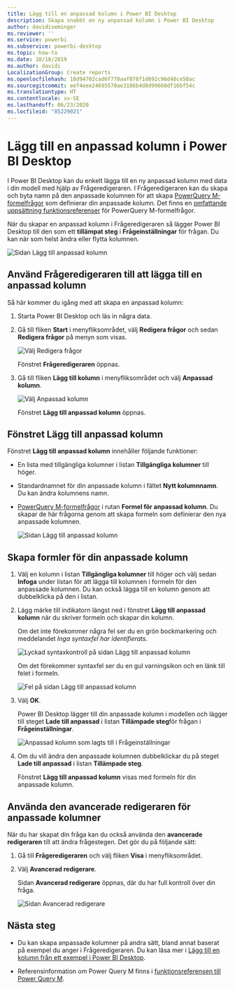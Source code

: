```yaml
---
title: Lägg till en anpassad kolumn i Power BI Desktop
description: Skapa snabbt en ny anpassad kolumn i Power BI Desktop
author: davidiseminger
ms.reviewer: ''
ms.service: powerbi
ms.subservice: powerbi-desktop
ms.topic: how-to
ms.date: 10/18/2019
ms.author: davidi
LocalizationGroup: Create reports
ms.openlocfilehash: 18d94702cad6f770aaf078f1d692c96d48ce50ac
ms.sourcegitcommit: eef4eee24695570ae3186b4d8d99660df16bf54c
ms.translationtype: HT
ms.contentlocale: sv-SE
ms.lasthandoff: 06/23/2020
ms.locfileid: "85229021"
---
```

# <a name="add-a-custom-column-in-power-bi-desktop"></a>Lägg till en anpassad kolumn i Power BI Desktop

I Power BI Desktop kan du enkelt lägga till en ny anpassad kolumn med data i din modell med hjälp av Frågeredigeraren. I Frågeredigeraren kan du skapa och byta namn på den anpassade kolumnen för att skapa [PowerQuery M-formelfrågor](https://docs.microsoft.com/powerquery-m/quick-tour-of-the-power-query-m-formula-language) som definierar din anpassade kolumn. Det finns en [omfattande uppsättning funktionsreferenser](https://docs.microsoft.com/powerquery-m/power-query-m-function-reference) för PowerQuery M-formelfrågor. 

När du skapar en anpassad kolumn i Frågeredigeraren så lägger Power BI Desktop till den som ett **tillämpat steg** i **Frågeinställningar** för frågan. Du kan när som helst ändra eller flytta kolumnen.

![Sidan Lägg till anpassad kolumn](media/desktop-add-custom-column/add-custom-column_01.png)

## <a name="use-query-editor-to-add-a-custom-column"></a>Använd Frågeredigeraren till att lägga till en anpassad kolumn

Så här kommer du igång med att skapa en anpassad kolumn:

1. Starta Power BI Desktop och läs in några data.

2. Gå till fliken **Start** i menyfliksområdet, välj **Redigera frågor** och sedan **Redigera frågor** på menyn som visas.

   ![Välj Redigera frågor](media/desktop-add-custom-column/add-column-from-example_02.png)

   Fönstret **Frågeredigeraren** öppnas. 

2. Gå till fliken **Lägg till kolumn** i menyfliksområdet och välj **Anpassad kolumn**.

   ![Välj Anpassad kolumn](media/desktop-add-custom-column/add-custom-column_02.png)

   Fönstret **Lägg till anpassad kolumn** öppnas.

## <a name="the-add-custom-column-window"></a>Fönstret Lägg till anpassad kolumn

Fönstret **Lägg till anpassad kolumn** innehåller följande funktioner: 
- En lista med tillgängliga kolumner i listan **Tillgängliga kolumner** till höger.

- Standardnamnet för din anpassade kolumn i fältet **Nytt kolumnnamn**. Du kan ändra kolumnens namn.

- [PowerQuery M-formelfrågor](https://docs.microsoft.com/powerquery-m/power-query-m-function-reference) i rutan **Formel för anpassad kolumn**. Du skapar de här frågorna genom att skapa formeln som definierar den nya anpassade kolumnen. 

   ![Sidan Lägg till anpassad kolumn](media/desktop-add-custom-column/add-custom-column_03.png)

## <a name="create-formulas-for-your-custom-column"></a>Skapa formler för din anpassade kolumn

1. Välj en kolumn i listan **Tillgängliga kolumner** till höger och välj sedan **Infoga** under listan för att lägga till kolumnen i formeln för den anpassade kolumnen. Du kan också lägga till en kolumn genom att dubbelklicka på den i listan.

2. Lägg märke till indikatorn längst ned i fönstret **Lägg till anpassad kolumn** när du skriver formeln och skapar din kolumn. 

   Om det inte förekommer några fel ser du en grön bockmarkering och meddelandet *Inga syntaxfel har identifierats*.

   ![Lyckad syntaxkontroll på sidan Lägg till anpassad kolumn](media/desktop-add-custom-column/add-custom-column_04.png)

   Om det förekommer syntaxfel ser du en gul varningsikon och en länk till felet i formeln.

   ![Fel på sidan Lägg till anpassad kolumn](media/desktop-add-custom-column/add-custom-column_05.png)

3. Välj **OK**. 

   Power BI Desktop lägger till din anpassade kolumn i modellen och lägger till steget **Lade till anpassad** i listan **Tillämpade steg**för frågan i **Frågeinställningar**.

   ![Anpassad kolumn som lagts till i Frågeinställningar](media/desktop-add-custom-column/add-custom-column_06.png)

4. Om du vill ändra den anpassade kolumnen dubbelklickar du på steget **Lade till anpassad** i listan **Tillämpade steg**. 

   Fönstret **Lägg till anpassad kolumn** visas med formeln för din anpassade kolumn.

## <a name="use-the-advanced-editor-for-custom-columns"></a>Använda den avancerade redigeraren för anpassade kolumner

När du har skapat din fråga kan du också använda den **avancerade redigeraren** till att ändra frågestegen. Det gör du på följande sätt:

1. Gå till **Frågeredigeraren** och välj fliken **Visa** i menyfliksområdet. 

2. Välj **Avancerad redigerare**.

   Sidan **Avancerad redigerare** öppnas, där du har full kontroll över din fråga. 

   ![Sidan Avancerad redigerare](media/desktop-add-custom-column/add-custom-column_07.png)

   
## <a name="next-steps"></a>Nästa steg

- Du kan skapa anpassade kolumner på andra sätt, bland annat baserat på exempel du anger i Frågeredigeraren. Du kan läsa mer i [Lägg till en kolumn från ett exempel i Power BI Desktop](desktop-add-column-from-example.md).

- Referensinformation om Power Query M finns i [funktionsreferensen till Power Query M](/powerquery-m/power-query-m-function-reference).


